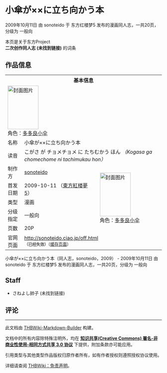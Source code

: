 # 小傘が××に立ち向かう本

<!-- source html: G:\repos\THBWiki-Markdown-Builder\THBWikiMarkdown\Temp\main\7\7e\ns0%3A%E5%B0%8F%E5%82%98%E3%81%8C%C3%97%C3%97%E3%81%AB%E7%AB%8B%E3%81%A1%E5%90%91%E3%81%8B%E3%81%86%E6%9C%AC.html -->

2009年10月11日 由 sonoteido 于 东方红楼梦5 发布的漫画同人志，一共20页，分级为 一般向

本页是关于东方Project  
 **二次创作同人志 (未找到链接)** 的词条
## 作品信息

<table><tbody><tr><th colspan="3">基本信息</th></tr><tr><td class="cover-artwork-mobile" colspan="2"><a href="./文件-小傘が××に立ち向かう本封面.jpg.md" class="image" title="封面图片"><img alt="封面图片" src="https://upload.thwiki.cc/thumb/e/e1/%E5%B0%8F%E5%82%98%E3%81%8C%C3%97%C3%97%E3%81%AB%E7%AB%8B%E3%81%A1%E5%90%91%E3%81%8B%E3%81%86%E6%9C%AC%E5%B0%81%E9%9D%A2.jpg/99px-%E5%B0%8F%E5%82%98%E3%81%8C%C3%97%C3%97%E3%81%AB%E7%AB%8B%E3%81%A1%E5%90%91%E3%81%8B%E3%81%86%E6%9C%AC%E5%B0%81%E9%9D%A2.jpg" decoding="async" loading="lazy" width="99" height="140" srcset="https://upload.thwiki.cc/thumb/e/e1/%E5%B0%8F%E5%82%98%E3%81%8C%C3%97%C3%97%E3%81%AB%E7%AB%8B%E3%81%A1%E5%90%91%E3%81%8B%E3%81%86%E6%9C%AC%E5%B0%81%E9%9D%A2.jpg/149px-%E5%B0%8F%E5%82%98%E3%81%8C%C3%97%C3%97%E3%81%AB%E7%AB%8B%E3%81%A1%E5%90%91%E3%81%8B%E3%81%86%E6%9C%AC%E5%B0%81%E9%9D%A2.jpg 1.5x, https://upload.thwiki.cc/thumb/e/e1/%E5%B0%8F%E5%82%98%E3%81%8C%C3%97%C3%97%E3%81%AB%E7%AB%8B%E3%81%A1%E5%90%91%E3%81%8B%E3%81%86%E6%9C%AC%E5%B0%81%E9%9D%A2.jpg/198px-%E5%B0%8F%E5%82%98%E3%81%8C%C3%97%C3%97%E3%81%AB%E7%AB%8B%E3%81%A1%E5%90%91%E3%81%8B%E3%81%86%E6%9C%AC%E5%B0%81%E9%9D%A2.jpg 2x" data-file-width="200" data-file-height="282"></a><div class="cover-char">角色：<a href="./多多良小伞.md" title="多多良小伞">多多良小伞</a></div></td>
</tr><tr><td class="label">名称</td><td colspan="2"> 小傘が××に立ち向かう本 </td></tr><tr><td class="label">读音</td><td colspan="2"> こがさ が チョメチョメ に たちむかう ほん <i>（Kogasa ga chomechome ni tachimukau hon）</i> </td></tr><tr><td class="label">制作方</td><td><a href="./sonoteido.md" title="sonoteido">sonoteido</a></td><td class="cover-artwork" rowspan="5" style="min-width:140px;"><a href="./文件-小傘が××に立ち向かう本封面.jpg.md" class="image" title="封面图片"><img alt="封面图片" src="https://upload.thwiki.cc/thumb/e/e1/%E5%B0%8F%E5%82%98%E3%81%8C%C3%97%C3%97%E3%81%AB%E7%AB%8B%E3%81%A1%E5%90%91%E3%81%8B%E3%81%86%E6%9C%AC%E5%B0%81%E9%9D%A2.jpg/99px-%E5%B0%8F%E5%82%98%E3%81%8C%C3%97%C3%97%E3%81%AB%E7%AB%8B%E3%81%A1%E5%90%91%E3%81%8B%E3%81%86%E6%9C%AC%E5%B0%81%E9%9D%A2.jpg" decoding="async" loading="lazy" width="99" height="140" srcset="https://upload.thwiki.cc/thumb/e/e1/%E5%B0%8F%E5%82%98%E3%81%8C%C3%97%C3%97%E3%81%AB%E7%AB%8B%E3%81%A1%E5%90%91%E3%81%8B%E3%81%86%E6%9C%AC%E5%B0%81%E9%9D%A2.jpg/149px-%E5%B0%8F%E5%82%98%E3%81%8C%C3%97%C3%97%E3%81%AB%E7%AB%8B%E3%81%A1%E5%90%91%E3%81%8B%E3%81%86%E6%9C%AC%E5%B0%81%E9%9D%A2.jpg 1.5x, https://upload.thwiki.cc/thumb/e/e1/%E5%B0%8F%E5%82%98%E3%81%8C%C3%97%C3%97%E3%81%AB%E7%AB%8B%E3%81%A1%E5%90%91%E3%81%8B%E3%81%86%E6%9C%AC%E5%B0%81%E9%9D%A2.jpg/198px-%E5%B0%8F%E5%82%98%E3%81%8C%C3%97%C3%97%E3%81%AB%E7%AB%8B%E3%81%A1%E5%90%91%E3%81%8B%E3%81%86%E6%9C%AC%E5%B0%81%E9%9D%A2.jpg 2x" data-file-width="200" data-file-height="282"></a><div class="cover-char">角色：<a href="./多多良小伞.md" title="多多良小伞">多多良小伞</a></div></td>
</tr><tr><td class="label">首发日期</td><td>2009-10-11&#160;（<a href="/展会作品列表?e=%E4%B8%9C%E6%96%B9%E7%BA%A2%E6%A5%BC%E6%A2%A6%235">東方紅楼夢5</a>）</td></tr><tr><td class="label">类型</td><td>漫画</td></tr><tr><td class="label">分级指定</td><td>一般向</td></tr><tr><td class="label">页数</td><td>20P</td></tr>
<tr><td class="label">官网页面</td><td colspan="2"><a rel="nofollow" class="external free" href="http://sonoteido.ciao.jp/off.html">http://sonoteido.ciao.jp/off.html</a><br><span style="font-family: sans-serif; cursor: default; color:#555; font-size: 0.8em; bottom: 0.1em; font-weight: bold;" title="连接到已经失效网页">（已经失效）</span><small>（<a rel="nofollow" class="external text" href="https://web.archive.org/web/20110626135727/http://sonoteido.ciao.jp/off.html">缓存页面</a>）</small></td></tr></tbody></table>

小傘が××に立ち向かう本（同人志，sonoteido，2009） - 2009年10月11日 由 sonoteido 于 东方红楼梦5 发布的漫画同人志，一共20页，分级为 一般向
## Staff
- さねよし帥子 (未找到链接)

## 评论




---

此文档由 [THBWiki-Markdown-Builder](https://github.com/Delsin-Yu/THBWiki-Markdown-Builder) 构建。

文档中的所有内容除特殊注明外，均在 [**知识共享(Creative Commons) 署名-非商业性使用-相同方式共享 3.0 协议**](https://creativecommons.org/licenses/by-sa/3.0/deed.zh-hans) 下提供，附加条款亦可能应用。

引用类型与其他类型作品版权归原作者所有，如有作者授权则遵照授权协议使用。

详细请查阅 [THBWiki：免责声明](https://thbwiki.cc/THBWiki:%E5%85%8D%E8%B4%A3%E5%A3%B0%E6%98%8E)。

